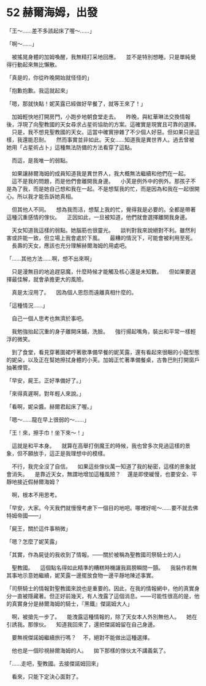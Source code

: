 # 52 赫爾海姆，出發

「王～……差不多該起床了喔～……」

「啊～……」

　被搖晃身體的加姆喚醒，我無精打采地回應。
　並不是特別想睡。只是單純覺得行動起來無比懶散。

「真是的，你從昨晚開始就怪怪的」

「抱歉抱歉。我這就起來」

「嗯，那就快點！妮芙露已經做好早餐了，就等王來了！」

　加姆輕快地打開房門，小跑步地朝食堂走去。
　昨晚，與紅華琳法交換情報後，浮現了向聖教國的天女尋求占星術協助的方案。這確實是現實且可靠的選擇。
　只是，我不想見聖教國的天女。這當中確實摻雜了不少個人好惡。但如果只是這樣，我還能忍耐。
　然而事實並非如此。天女……知道我是異世界人。過去曾被她用「占星術占卜」這種無法防備的方法看穿了這點。

　而這，是我唯一的弱點。

　如果讓赫爾海姆的成員知道我是異世界人，我大概無法繼續和他們在一起。
　這不是我的問題，而是他們會離開我身邊。
　小芙是例外中的例外。那孩子不是為了我，而是她自己想和我在一起。不是想幫我的忙，而是因為和我在一起很開心。所以我才能告訴她真相。

　但其他人不同。
　想為我而活，想幫上我的忙，覺得我是必要的。全都是帶著這種沉重感情的傢伙。
　正因如此，一旦被知道，他們就會選擇離開我身邊。

　天女知道我這樣的弱點。她腦筋也很靈光。
　談判對我來說絕對不利。雖然利害或許能一致，但立場上我會處於下風。
　最糟的情況下，可能會被利用至死。
　長壽的天女，應該也充分理解赫爾海姆的用處吧。

「……其他方法……啊，想不出來啊」

　只是漫無目的地追趕惡魔，什麼時候才能觸及核心還是未知數。
　但如果要選擇最佳解，就會承擔更大的風險。

　真是太沒用了。
　因為個人恩怨而遠離真相什麼的。

「這種情況……」

　自己一個人思考也無濟於事吧。

　我勉強抬起沉重的身子離開床鋪，洗臉。
　強行揚起嘴角，裝出和平常一樣輕浮的微笑。

　到了食堂，看見穿著圍裙哼著歌準備早餐的妮芙露，還有看起來很睏的小龍型態的妮朵，以及正在幫她擦拭身體的小芙。加姆正忙著準備餐桌，古魯巴則打開窗戶抽著煙管。

「早安，屍王。正好準備好了。」

「來得真遲啊，對年輕人來說。」

「看啊，妮朵醬。赫爾君起床了喔。」

「嗯～……龍在早上很弱的～……」

「王！來，擦手巾！坐下來～！」

　這就是和平本身。
　就算在高舉打倒魔王的時候，我也曾多次見過這樣的景象，但不願放手，這正是我理想中的模樣。

　不行，我完全沒了自信。
　如果這些傢伙萬一知道了我的秘密，這樣的景象就會消失。
　是靠近天女，無謂地增加這種風險？
　還是即使緩慢，也要安全、平靜地接近假赫爾海姆？

　啊，根本不用思考。

「早安，大家。今天我們就慢慢考慮下一個目的地吧。哪裡好呢～……要不就去佛特姆帝國——」

「屍王，關於這件事稍微」

「嗯？怎麼了妮芙露」

「其實，作為屍徒的我收到了情報。——關於被稱為聖教國司祭騎士的人」

　聖教國。
　這個點名得如此精準的糟糕時機讓我肩膀瞬間一顫。
　我裝作若無其事地示意她繼續，妮芙露一邊擺放食物一邊平靜地陳述事實。

「司祭騎士的情報對聖教國來說也是重要的。因此，在我的情報網中，他的真實身分一直被隱藏著。但正好前幾天，有人洩露了這個消息。——可能性很高的是，他的真實身分是赫爾海姆的騎士，『黑鐵』傑諾姆大人」

　啊，被搶先一步了。
　能洩露這種情報的，除了天女本人外別無他人。
　她在引誘我。那傢伙。
　知道我回來了，還把傑諾姆留在自己身邊。

　要無視傑諾姆繼續旅行嗎？
　不，絕對不能做出這種選擇。

　他也是一個珍視赫爾海姆的人。
　拋下那樣的傢伙太不講義氣了。

「……走吧，聖教國。去接傑諾姆回來」

　看來，只能下定決心面對了。